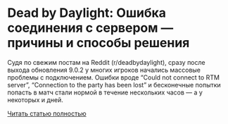 # Dead by Daylight: Ошибка соединения с сервером — причины и способы решения



Судя по свежим постам на Reddit (r/deadbydaylight), сразу после выхода обновления 9.0.2 у многих игроков начались массовые проблемы с подключением. Ошибки вроде “Could not connect to RTM server”, “Connection to the party has been lost” и бесконечные попытки попасть в матч стали нормой в течение нескольких часов — а у некоторых и дней.

[Читать статью полностью](https://xyberbara.com/gaming/dead-by-daylight-lost/)
